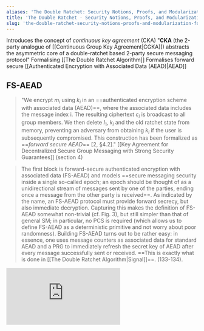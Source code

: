 ```yaml
---
aliases: 'The Double Ratchet: Security Notions, Proofs, and Modularization for the Signal Protocol,forward secure AEAD,FS-AEAD'
title: 'The Double Ratchet - Security Notions, Proofs, and Modularization for the Signal Protocol'
slug: 'the-double-ratchet-security-notions-proofs-and-modularization-for-the-signal-protocol'
---
```


Introduces the concept of *continuous key agreement* (CKA)
"**CKA** (the 2-party analogue of [[Continuous Group Key Agreement|CGKA]]) abstracts the asymmetric core of a double-ratchet based 2-party secure messaging protocol" 
Formalising [[The Double Ratchet Algorithm]]
Formalises forward secure [[Authenticated Encryption with Associated Data (AEAD)|AEAD]]
## FS-AEAD
>"We encrypt $m_i$ using $k_i$ in an ==authenticated encryption scheme with associated data (AEAD)==, where the associated data includes the message index i. The resulting ciphertext $c_i$ is broadcast to all group members. We then delete $I_1$, $k_i$ and the old ratchet state from memory, preventing an adversary from obtaining $k_i$ if the user is subsequently compromised. This construction has been formalized as ==*forward secure AEAD*== [2, §4.2]." [[Key Agreement for Decentralized Secure Group Messaging with Strong Security Guarantees]] (section 4)

>The first block is forward-secure authenticated encryption with associated data (FS-AEAD) and models ==secure messaging security inside a single so-called epoch; an epoch should be thought of as a unidirectional stream of messages sent by one of the parties, ending once a message from the other party is received==. As indicated by the name, an FS-AEAD protocol must provide forward secrecy, but also immediate decryption. Capturing this makes the definition of FS-AEAD somewhat non-trivial (cf. Fig. 3), but still simpler than that of general SM; in particular, no PCS is required (which allows us to define FS-AEAD as a deterministic primitive and not worry about poor randomness). Building FS-AEAD turns out to be rather easy: in essence, one uses message counters as associated data for standard AEAD and a PRG to immediately refresh the secret key of AEAD after every message successfully sent or received. ==This is exactly what is done in [[The Double Ratchet Algorithm|Signal]]==. (133-134).

![](https://static.meri.garden/784c94c794cb28ba16c4ad78333bbc0a.pdf)